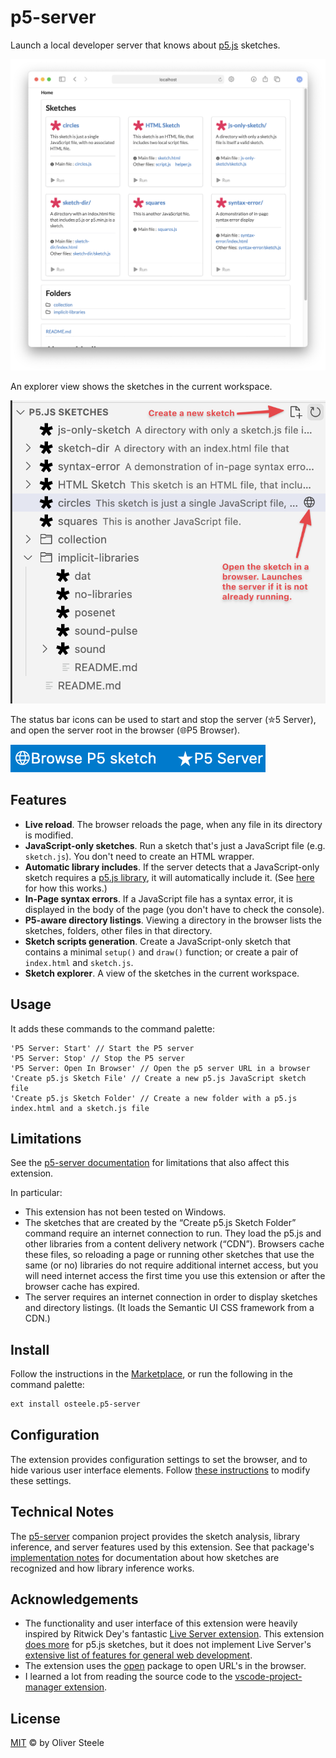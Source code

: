 # p5-server

Launch a local developer server that knows about
[p5.js](https://p5js.org/libraries/) sketches.

![browser directory listing](images/screenshot.png)

An explorer view shows the sketches in the current workspace.

![explorer](images/explorer.png)

The status bar icons can be used to start and stop the server (✮5 Server), and
open the server root in the browser (🌐P5 Browser).

![status bar](images/status-bar.png)

## Features

* **Live reload**. The browser reloads the page, when any file in its directory is
  modified.
* **JavaScript-only sketches**. Run a sketch that's just a JavaScript file (e.g.
  `sketch.js`). You don't need to create an HTML wrapper.
* **Automatic library includes**. If the server detects that a JavaScript-only
  sketch requires a [p5.js library](https://p5js.org/libraries/), it will
  automatically include it. (See
  [here](https://github.com/osteele/p5-server#automatic-library-inclusion) for
  how this works.)
* **In-Page syntax errors**. If a JavaScript file has a syntax error, it is
  displayed in the body of the page (you don't have to check the console).
* **P5-aware directory listings**. Viewing a directory in the browser lists the
  sketches, folders, other files in that directory.
* **Sketch scripts generation**. Create a JavaScript-only sketch that contains a
  minimal `setup()` and `draw()` function; or create a pair of `index.html` and
  `sketch.js`.
* **Sketch explorer**. A view of the sketches in the current workspace.

## Usage

It adds these commands to the command palette:

```text
'P5 Server: Start' // Start the P5 server
'P5 Server: Stop' // Stop the P5 server
'P5 Server: Open In Browser' // Open the p5 server URL in a browser
'Create p5.js Sketch File' // Create a new p5.js JavaScript sketch file
'Create p5.js Sketch Folder' // Create a new folder with a p5.js index.html and a sketch.js file
```

## Limitations

See the [p5-server
documentation](https://github.com/osteele/p5-server#limitations) for limitations
that also affect this extension.

In particular:

* This extension has not been tested on Windows.
* The sketches that are created by the “Create p5.js Sketch Folder” command
  require an internet connection to run. They load the p5.js and other libraries
  from a content delivery network (“CDN”). Browsers cache these files, so
  reloading a page or running other sketches that use the same (or no) libraries
  do not require additional internet access, but you will need internet access
  the first time you use this extension or after the browser cache has expired.
* The server requires an internet connection in order to display sketches and
  directory listings. (It loads the Semantic UI CSS framework from a CDN.)

## Install

Follow the instructions in the
[Marketplace](https://marketplace.visualstudio.com/items?itemName=osteele.p5-server),
or run the following in the command palette:

```sh
ext install osteele.p5-server
```

## Configuration

The extension provides configuration settings to set the browser, and to hide
various user interface elements. Follow [these
instructions](https://code.visualstudio.com/docs/getstarted/settings) to modify
these settings.

## Technical Notes

The [p5-server](https://github.com/osteele/p5-server) companion project provides
the sketch analysis, library inference, and server features used by this
extension. See that package's [implementation
notes](https://github.com/osteele/p5-server#implementation-notes) for
documentation about how sketches are recognized and how library inference works.

## Acknowledgements

* The functionality and user interface of this extension were heavily inspired
  by Ritwick Dey's fantastic [Live Server
  extension](https://ritwickdey.github.io/vscode-live-server/). This extension
  [does more](#features) for p5.js sketches, but it does not implement Live
  Server's [extensive list of features for general web
  development](https://github.com/ritwickdey/vscode-live-server#features).
* The extension uses the [open](https://github.com/sindresorhus/open#readme)
  package to open URL's in the browser.
* I learned a lot from reading the source code to the [vscode-project-manager
  extension](https://github.com/alefragnani/vscode-project-manager).

## License

[MIT](LICENSE) © by Oliver Steele
